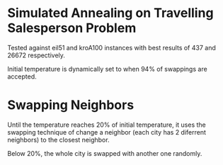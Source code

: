 # Simulated Annealing on Travelling Salesperson Problem

Tested against eil51 and kroA100 instances with best results of 437 and 26672 respectively.

Initial temperature is dynamically set to when 94% of swappings are accepted.

# Swapping Neighbors
Until the temperature reaches 20% of initial temperature, it uses the swapping technique of change a neighbor (each city has 2 diferrent neighbors) to the closest neighbor.

Below 20%, the whole city is swapped with another one randomly.
